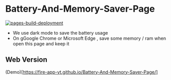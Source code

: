 # Battery-And-Memory-Saver-Page

[![pages-build-deployment](https://github.com/Fire-App-YT/Battery-And-Memory-Saver-Page/actions/workflows/pages/pages-build-deployment/badge.svg)](https://github.com/Fire-App-YT/Battery-And-Memory-Saver-Page/actions/workflows/pages/pages-build-deployment)

- We use dark mode to save the battery usage 
- On gGoogle Chrome or Microsoft Edge , save some memory / ram when open this page and keep it

## Web Version

(Demo)[https://fire-app-yt.github.io/Battery-And-Memory-Saver-Page/]
